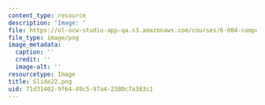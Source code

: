 ```yaml
---
content_type: resource
description: 'Image: '
file: https://ol-ocw-studio-app-qa.s3.amazonaws.com/courses/6-004-computation-structures-spring-2017/71d314029f6449c597a42380c7a383c1_Slide22.png
file_type: image/png
image_metadata:
  caption: ''
  credit: ''
  image-alt: ''
resourcetype: Image
title: Slide22.png
uid: 71d31402-9f64-49c5-97a4-2380c7a383c1
---
```

